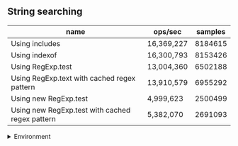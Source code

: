 ## String searching

|name|ops/sec|samples|
|-|-|-|
|Using includes|16,369,227|8184615|
|Using indexof|16,300,793|8153426|
|Using RegExp.test|13,004,360|6502188|
|Using RegExp.text with cached regex pattern|13,910,579|6955292|
|Using new RegExp.test|4,999,623|2500499|
|Using new RegExp.test with cached regex pattern|5,382,070|2691093|


<details>
<summary>Environment</summary>

* __Machine:__ linux x64 | 4 vCPUs | 7.6GB Mem
* __Run:__ Fri Oct 17 2025 17:21:03 GMT+0000 (Coordinated Universal Time)
* __Node:__ `v25.0.0`
</details>

<!--
{"environment":{"platform":"linux","arch":"x64","cpus":4,"totalMemory":7.59783935546875},"benchmarks":[{"name":"Using includes","samples":8184615,"opsSec":16369227.217231372},{"name":"Using indexof","samples":8153426,"opsSec":16300793.712212095},{"name":"Using RegExp.test","samples":6502188,"opsSec":13004360.654854428},{"name":"Using RegExp.text with cached regex pattern","samples":6955292,"opsSec":13910579.576435693},{"name":"Using new RegExp.test","samples":2500499,"opsSec":4999623.003681528},{"name":"Using new RegExp.test with cached regex pattern","samples":2691093,"opsSec":5382070.565350514}]}-->
